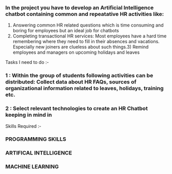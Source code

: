 
### In the project you have to develop an Artificial Intelligence chatbot containing common and repeatative HR activities like: 

1) Answering common HR related questions which is time consuming and boring for employees but an ideal job for chatbots 
2) Completing transactional HR services: Most employees have a hard time remembering where they need to fill in their absences and vacations. 
Especially new joiners are clueless about such things.3) Remind employees and managers on upcoming holidays and leaves

Tasks I need to do :-

### 1 : Within the group of students following activities can be distributed: Collect data about HR FAQs, sources of organizational information related to leaves, holidays, training etc. 
### 2 : Select relevant technologies to create an HR Chatbot keeping in mind in

Skills Required :-

### PROGRAMMING SKILLS
### ARTIFICAL INTELLIGENCE
### MACHINE LEARNING
